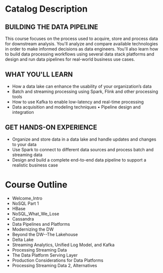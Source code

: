 # Catalog Description

## BUILDING THE DATA PIPELINE

This course focuses on the process used to acquire, store and process data for downstream analysis. You'll analyze and compare available technologies in order to make informed decisions as data engineers. You'll also learn how to build data processing workflows using several data stack platforms and design and run data pipelines for real-world business use cases.

## WHAT YOU'LL LEARN

- How a data lake can enhance the usability of your organization’s data
- Batch and streaming processing using Spark, Flink and other processing tools
- How to use Kafka to enable low-latency and real-time processing
- Data acquisition and modeling techniques • Pipeline design and integration

## GET HANDS-ON EXPERIENCE

- Organize and store data in a data lake and handle updates and changes to your data
- Use Spark to connect to different data sources and process batch and streaming data
- Design and build a complete end-to-end data pipeline to support a realistic business case


# Course Outline
- Welcome_Intro
- NoSQL Part 1
- HBase
- NoSQL_What_We_Lose
- Cassandra
- Data Pipelines and Platforms
- Modernizing the DW
- Beyond the DW--The Lakehouse
- Delta Lake
- Streaming Analytics, Unified Log Model, and Kafka
- Processing Streaming Data
- The Data Platform Serving Layer
- Production Considerations for Data Platforms
- Processing Streaming Data 2, Alternatives



